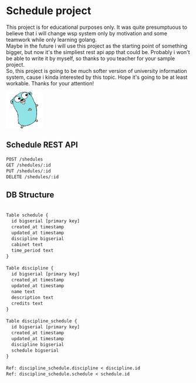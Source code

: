 # Schedule project
This project is for educational purposes only. It was quite presumptuous to believe that i will change wsp system only by motivation and some teamwork while only learning golang. </br>Maybe in the future i will use this project as the starting point of something bigger, but now it's the simpliest rest api app that could be. Probably i won't be able to write it by myself, so thanks to you teacher for your sample project. </br>So, this project is going to be much softer version of university information system, cause i kinda interested by this topic. Hope it's going to be at least workable. Thanks for your attention!</br>

<div><img src="hamster.webp" width = '100' alt="hehe"/></div>

## Schedule REST API
```
POST /shedules
GET /shedules/:id
PUT /shedules/:id
DELETE /shedules/:id
```

## DB Structure

```

Table schedule {
  id bigserial [primary key]
  created_at timestamp
  updated_at timestamp
  discipline bigserial
  cabinet text
  time_period text
}

Table discipline {
  id bigserial [primary key]
  created_at timestamp
  updated_at timestamp
  name text
  description text
  credits text
}

Table discipline_schedule {
  id bigserial [primary key]
  created_at timestamp
  updated_at timestamp
  discipline bigserial
  schedule bigserial
}

Ref: discipline_schedule.discipline < discipline.id
Ref: discipline_schedule.schedule < schedule.id

```